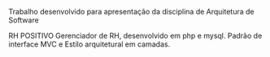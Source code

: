 Trabalho desenvolvido para apresentação da disciplina de Arquitetura de Software

RH POSITIVO
Gerenciador de RH, desenvolvido em php e mysql. Padrão de interface MVC e Estilo arquitetural em camadas.
